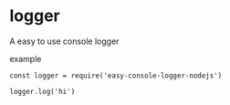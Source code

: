 # logger
A easy to use console logger

example
```
const logger = require('easy-console-logger-nodejs')

logger.log('hi')
